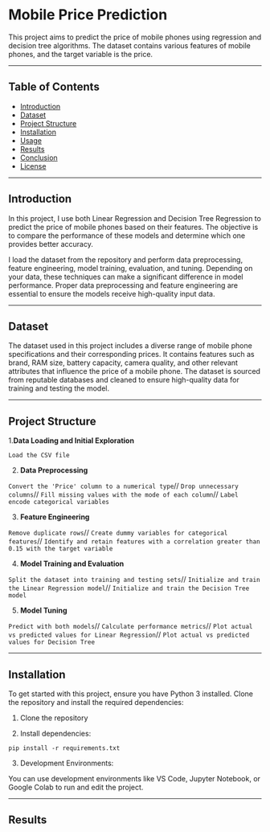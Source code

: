 # Mobile Price Prediction
This project aims to predict the price of mobile phones using regression and decision tree algorithms. The dataset contains various features of mobile phones, and the target variable is the price.
*****
## Table of Contents
- [Introduction](#introduction)
- [Dataset](#dataset)
- [Project Structure](#project-structure)
- [Installation](#installation)
- [Usage](#usage)
- [Results](#results)
- [Conclusion](#conclusion)
- [License](#license)
*****

## Introduction
In this project, I use both Linear Regression and Decision Tree Regression to predict the price of mobile phones based on their features. The objective is to compare the performance of these models and determine which one provides better accuracy.

I load the dataset from the repository and perform data preprocessing, feature engineering, model training, evaluation, and tuning. Depending on your data, these techniques can make a significant difference in model performance. Proper data preprocessing and feature engineering are essential to ensure the models receive high-quality input data.
****
## Dataset
The dataset used in this project includes a diverse range of mobile phone specifications and their corresponding prices. It contains features such as brand, RAM size, battery capacity, camera quality, and other relevant attributes that influence the price of a mobile phone. The dataset is sourced from reputable databases and cleaned to ensure high-quality data for training and testing the model.
****
## Project Structure

1.**Data Loading and Initial Exploration**

`Load the CSV file`

2. **Data Preprocessing**

`Convert the 'Price' column to a numerical type`//
`Drop unnecessary columns`//
`Fill missing values with the mode of each column`//
`Label encode categorical variables`

3. **Feature Engineering**

`Remove duplicate rows`//
`Create dummy variables for categorical features`//
`Identify and retain features with a correlation greater than 0.15 with the target variable`

4. **Model Training and Evaluation**

`Split the dataset into training and testing sets`//
`Initialize and train the Linear Regression model`//
`Initialize and train the Decision Tree model`

5. **Model Tuning**

`Predict with both models`//
`Calculate performance metrics`//
`Plot actual vs predicted values for Linear Regression`//
`Plot actual vs predicted values for Decision Tree`
*****
## Installation
To get started with this project, ensure you have Python 3 installed. Clone the repository and install the required dependencies:

1. Clone the repository
  
2. Install dependencies:

`pip install -r requirements.txt`

3. Development Environments:

You can use development environments like VS Code, Jupyter Notebook, or Google Colab to run and edit the project.

*****

## Results
